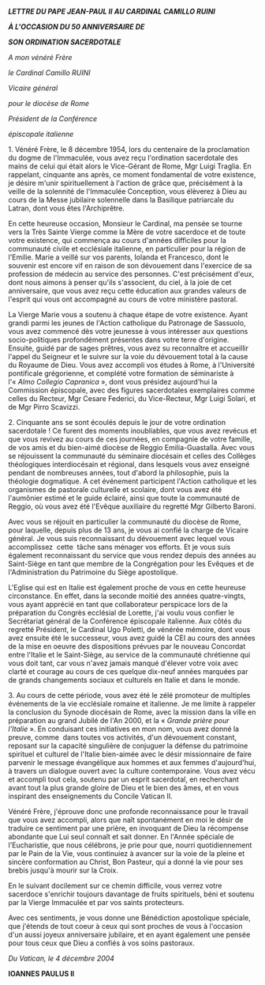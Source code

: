 ***LETTRE DU PAPE JEAN-PAUL II*** ***AU CARDINAL CAMILLO RUINI***

***À L'OCCASION DU 50 ANNIVERSAIRE DE***

***SON ORDINATION SACERDOTALE***

*A mon vénéré Frère*

*le Cardinal Camillo RUINI*

*Vicaire général*

*pour le diocèse de Rome*

*Président de la Conférence*

*épiscopale italienne*

1. Vénéré Frère, le 8 décembre 1954, lors du centenaire de la proclamation du dogme de l'Immaculée, vous avez reçu l'ordination sacerdotale des mains de celui qui était alors le Vice-Gérant de Rome, Mgr Luigi Traglia. En rappelant, cinquante ans après, ce moment fondamental de votre existence, je désire m'unir spirituellement à l'action de grâce que, précisément à la veille de la solennité de l'Immaculée Conception, vous élèverez à Dieu au cours de la Messe jubilaire solennelle dans la Basilique patriarcale du Latran, dont vous êtes l'Archiprêtre.

En cette heureuse occasion, Monsieur le Cardinal, ma pensée se tourne vers la Très Sainte Vierge comme la Mère de votre sacerdoce et de toute votre existence, qui commença au cours d'années difficiles pour la communauté civile et ecclésiale italienne, en particulier pour la région de l'Emilie. Marie a veillé sur vos parents, Iolanda et Francesco, dont le souvenir est encore vif en raison de son dévouement dans l'exercice de sa profession de médecin au service des personnes. C'est précisément d'eux, dont nous aimons à penser qu'ils s'associent, du ciel, à la joie de cet anniversaire, que vous avez reçu cette éducation aux grandes valeurs de l'esprit qui vous ont accompagné au cours de votre ministère pastoral.

La Vierge Marie vous a soutenu à chaque étape de votre existence. Ayant grandi parmi les jeunes de l'Action catholique du Patronage de Sassuolo, vous avez commencé dès votre jeunesse à vous intéresser aux questions socio-politiques profondément présentes dans votre terre d'origine. Ensuite, guidé par de sages prêtres, vous avez su reconnaître et accueillir l'appel du Seigneur et le suivre sur la voie du dévouement total à la cause du Royaume de Dieu. Vous avez accompli vos études à Rome, à l'Université pontificale grégorienne, et complété votre formation de séminariste à l'« *Almo Collegio Capranica* », dont vous présidez aujourd'hui la Commission épiscopale, avec des figures sacerdotales exemplaires comme celles du Recteur, Mgr Cesare Federici, du Vice-Recteur, Mgr Luigi Solari, et de Mgr Pirro Scavizzi.

2. Cinquante ans se sont écoulés depuis le jour de votre ordination sacerdotale ! Ce furent des moments inoubliables, que vous avez revécus et que vous revivez au cours de ces journées, en compagnie de votre famille, de vos amis et du bien-aimé diocèse de Reggio Emilia-Guastalla. Avec vous se réjouissent la communauté du séminaire diocésain et celles des Collèges théologiques interdiocésain et régional, dans lesquels vous avez enseigné pendant de nombreuses années, tout d'abord la philosophie, puis la théologie dogmatique. A cet événement participent l'Action catholique et les organismes de pastorale culturelle et scolaire, dont vous avez été l'aumônier estimé et le guide éclairé, ainsi que toute la communauté de Reggio, où vous avez été l'Evêque auxiliaire du regretté Mgr Gilberto Baroni.

Avec vous se réjouit en particulier la communauté du diocèse de Rome, pour laquelle, depuis plus de 13 ans, je vous ai confié la charge de Vicaire général. Je vous suis reconnaissant du dévouement avec lequel vous accomplissez  cette  tâche sans ménager vos efforts. Et je vous suis également reconnaissant du service que vous rendez depuis des années au Saint-Siège en tant que membre de la Congrégation pour les Evêques et de l'Administration du Patrimoine du Siège apostolique.

L'Eglise qui est en Italie est également proche de vous en cette heureuse circonstance. En effet, dans la seconde moitié des années quatre-vingts, vous ayant apprécié en tant que collaborateur perspicace lors de la préparation du Congrès ecclésial de Lorette, j'ai voulu vous confier le Secrétariat général de la Conférence épiscopale italienne. Aux côtés du regretté Président, le Cardinal Ugo Poletti, de vénérée mémoire, dont vous avez ensuite été le successeur, vous avez guidé la CEI au cours des années de la mise en oeuvre des dispositions prévues par le nouveau Concordat entre l'Italie et le Saint-Siège, au service de la communauté chrétienne qui vous doit tant, car vous n'avez jamais manqué d'élever votre voix avec clarté et courage au cours de ces quelque dix-neuf années marquées par de grands changements sociaux et culturels en Italie et dans le monde.

3. Au cours de cette période, vous avez été le zélé promoteur de multiples événements de la vie ecclésiale romaine et italienne. Je me limite à rappeler la conclusion du Synode diocésain de Rome, avec la mission dans la ville en préparation au grand Jubilé de l'An 2000, et la « *Grande prière pour l'Italie* ». En conduisant ces initiatives en mon nom, vous avez donné la preuve, comme  dans toutes vos activités, d'un dévouement constant, reposant sur la capacité singulière de conjuguer la défense du patrimoine spirituel et culturel de l'Italie bien-aimée avec le désir missionnaire de faire parvenir le message évangélique aux hommes et aux femmes d'aujourd'hui, à travers un dialogue ouvert avec la culture contemporaine. Vous avez vécu et accompli tout cela, soutenu par un esprit sacerdotal, en recherchant avant tout la plus grande gloire de Dieu et le bien des âmes, et en vous inspirant des enseignements du Concile Vatican II.

Vénéré Frère, j'éprouve donc une profonde reconnaissance pour le travail que vous avez accompli, alors que naît spontanément en moi le désir de traduire ce sentiment par une prière, en invoquant de Dieu la récompense abondante que Lui seul connaît et sait donner. En l'Année spéciale de l'Eucharistie, que nous célébrons, je prie pour que, nourri quotidiennement par le Pain de la Vie, vous continuiez à avancer sur la voie de la pleine et sincère conformation au Christ, Bon Pasteur, qui a donné la vie pour ses brebis jusqu'à mourir sur la Croix.

En le suivant docilement sur ce chemin difficile, vous verrez votre sacerdoce s'enrichir toujours davantage de fruits spirituels, béni et soutenu par la Vierge Immaculée et par vos saints protecteurs.

Avec ces sentiments, je vous donne une Bénédiction apostolique spéciale, que j'étends de tout coeur à ceux qui sont proches de vous à l'occasion d'un aussi joyeux anniversaire jubilaire, et en ayant également une pensée pour tous ceux que Dieu a confiés à vos soins pastoraux.

*Du Vatican, le 4 décembre 2004*

**IOANNES PAULUS II**